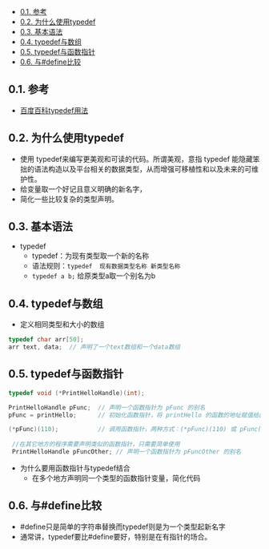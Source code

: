 <!--
 * @Author: JohnJeep
 * @Date: 2019-09-06 9:18:29
 * @LastEditTime: 2021-01-20 23:18:27
 * @LastEditors: Please set LastEditors
 * @Description: typedef基础用法
 * @FilePath: /C/17-typedef用法.md
--> 

<!-- TOC -->

- [0.1. 参考](#01-参考)
- [0.2. 为什么使用typedef](#02-为什么使用typedef)
- [0.3. 基本语法](#03-基本语法)
- [0.4. typedef与数组](#04-typedef与数组)
- [0.5. typedef与函数指针](#05-typedef与函数指针)
- [0.6. 与#define比较](#06-与define比较)

<!-- /TOC -->

## 0.1. 参考
- [百度百科typedef用法](https://baike.baidu.com/item/typedef/9558154?fr=aladdin)


## 0.2. 为什么使用typedef
- 使用 typedef来编写更美观和可读的代码。所谓美观，意指 typedef 能隐藏笨拙的语法构造以及平台相关的数据类型，从而增强可移植性和以及未来的可维护性。 
- 给变量取一个好记且意义明确的新名字，
- 简化一些比较复杂的类型声明。


## 0.3. 基本语法 
- typedef
  - typedef：为现有类型取一个新的名称
  - 语法规则：`typedef  现有数据类型名称 新类型名称`
  - `typedef a b;`  给原类型a取一个别名为b


## 0.4. typedef与数组
- 定义相同类型和大小的数组
```C
typedef char arr[50];
arr text, data;  // 声明了一个text数组和一个data数组
```


## 0.5. typedef与函数指针
```C
typedef void (*PrintHelloHandle)(int); 

PrintHelloHandle pFunc;  // 声明一个函数指针为 pFunc 的别名
pFunc = printHello;      // 初始化函数指针，将 printHello 的函数的地址赋值给函数指针  pFunc

(*pFunc)(110);           // 调用函数指针，两种方式：(*pFunc)(110) 或 pFunc(110)
 
 //在其它地方的程序需要声明类似的函数指针，只需要简单使用
 PrintHelloHandle pFuncOther; // 声明一个函数指针为 pFuncOther 的别名
```

- 为什么要用函数指针与typedef结合
  - 在多个地方声明同一个类型的函数指针变量，简化代码


## 0.6. 与#define比较
- #define只是简单的字符串替换而typedef则是为一个类型起新名字
- 通常讲，typedef要比#define要好，特别是在有指针的场合。
